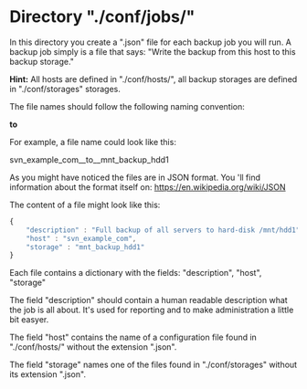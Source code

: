# Directory "./conf/jobs/"

In this directory you create a ".json" file for each backup job you will run.
A backup job simply is a file that says:
"Write the backup from this host to this backup storage."

**Hint:**
All hosts are defined in "./conf/hosts/", all backup storages are defined
in "./conf/storages" storages.
      
The file names should follow the following naming convention:

<host file name>__to__<storage file name>

For example, a file name could look like this:

svn_example_com__to__mnt_backup_hdd1

As you might have noticed the files are in JSON format. You 'll find information
about the format itself on: https://en.wikipedia.org/wiki/JSON

The content of a file might look like this:
```javascript
{
    "description" : "Full backup of all servers to hard-disk /mnt/hdd1",
    "host" : "svn_example_com",
    "storage" : "mnt_backup_hdd1"
}
```
Each file contains a dictionary with the fields:
"description", "host", "storage"

The field "description" should contain a human readable description what the job
is all about. It's used for reporting and to make administration a little bit
easyer.

The field "host" contains the name of a configuration file found in
"./conf/hosts/" without the extension ".json".

The field "storage" names one of the files found in "./conf/storages"
without its extension ".json".
